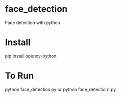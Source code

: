 # face_detection
Face detection with python  

# Install  
pip install opencv-python  

# To Run  
python face_detection.py 
or 
python face_detection1.py 

